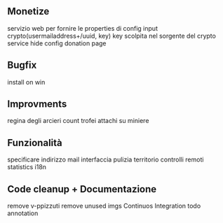 ## Monetize

servizio web per fornire le properties di config input crypto(usermailaddress+/uuid, key)
key scolpita nel sorgente del crypto service
hide config
donation page


## Bugfix

install on win


## Improvments

regina degli arcieri
count trofei
attachi su miniere


## Funzionalità

specificare indirizzo mail interfaccia
pulizia territorio
controlli remoti
statistics
i18n


## Code cleanup + Documentazione

remove v-ppizzuti
remove unused imgs
Continuos Integration
todo annotation




